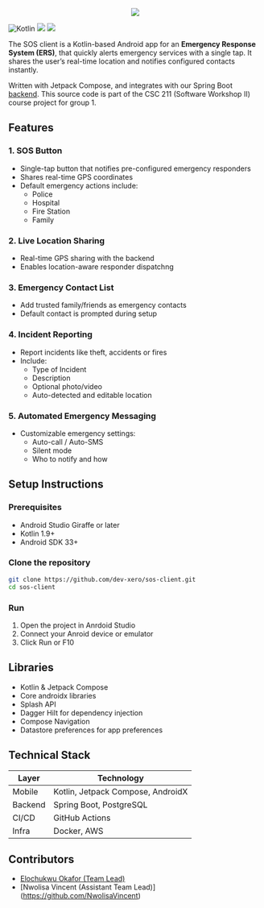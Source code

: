 
<p align="center">
  <image src="https://github.com/user-attachments/assets/d56c8eaa-ab3d-40bf-9e78-f20c77fd8a57"/>
</p>


![Kotlin](https://img.shields.io/badge/Kotlin-1.9-purple?logo=kotlin&style=for-the-badge&colorA=131820&colorB=FFFFFF)
![](https://img.shields.io/badge/Jetpack%20Compose-UI-blue?style=for-the-badge&colorA=131820&colorB=FFFFFF&logo=android)
![](https://img.shields.io/github/license/dev-xero/sos-client?style=for-the-badge&colorA=131820&colorB=FFFFFF&logo=github)

The SOS client is a Kotlin-based Android app for an **Emergency Response System (ERS)**, that quickly alerts emergency services with a single tap. It shares the user’s real-time location and notifies configured contacts instantly.

Written with Jetpack Compose, and integrates with our Spring Boot [backend](https://github.com/Anuolu-2020/sos-backend). This source code is part of the CSC 211 (Software Workshop II) course project for group 1.

## Features

### 1. SOS Button

- Single-tap button that notifies pre-configured emergency responders
- Shares real-time GPS coordinates
- Default emergency actions include:
  - Police
  - Hospital
  - Fire Station
  - Family
 
### 2. Live Location Sharing

- Real-time GPS sharing with the backend
- Enables location-aware responder dispatchng

### 3. Emergency Contact List

- Add trusted family/friends as emergency contacts
- Default contact is prompted during setup

### 4. Incident Reporting

- Report incidents like theft, accidents or fires
- Include:
  - Type of Incident
  - Description
  - Optional photo/video
  - Auto-detected and editable location

### 5. Automated Emergency Messaging

- Customizable emergency settings:
  - Auto-call / Auto-SMS
  - Silent mode
  - Who to notify and how

## Setup Instructions

### Prerequisites

- Android Studio Giraffe or later
- Kotlin 1.9+
- Android SDK 33+

### Clone the repository

```bash
git clone https://github.com/dev-xero/sos-client.git
cd sos-client
```

### Run

1. Open the project in Anrdoid Studio
2. Connect your Anroid device or emulator
3. Click Run or F10

## Libraries

- Kotlin & Jetpack Compose
- Core androidx libraries
- Splash API
- Dagger Hilt for dependency injection
- Compose Navigation
- Datastore preferences for app preferences

## Technical Stack

| Layer     | Technology                          |
|-----------|-------------------------------------|
| Mobile    | Kotlin, Jetpack Compose, AndroidX   |
| Backend   | Spring Boot, PostgreSQL             |
| CI/CD     | GitHub Actions                      |
| Infra     | Docker, AWS                         |

## Contributors

- [Elochukwu Okafor (Team Lead)](https://github.com/dev-xero)
- [Nwolisa Vincent (Assistant Team Lead)]
(https://github.com/NwolisaVincent)
